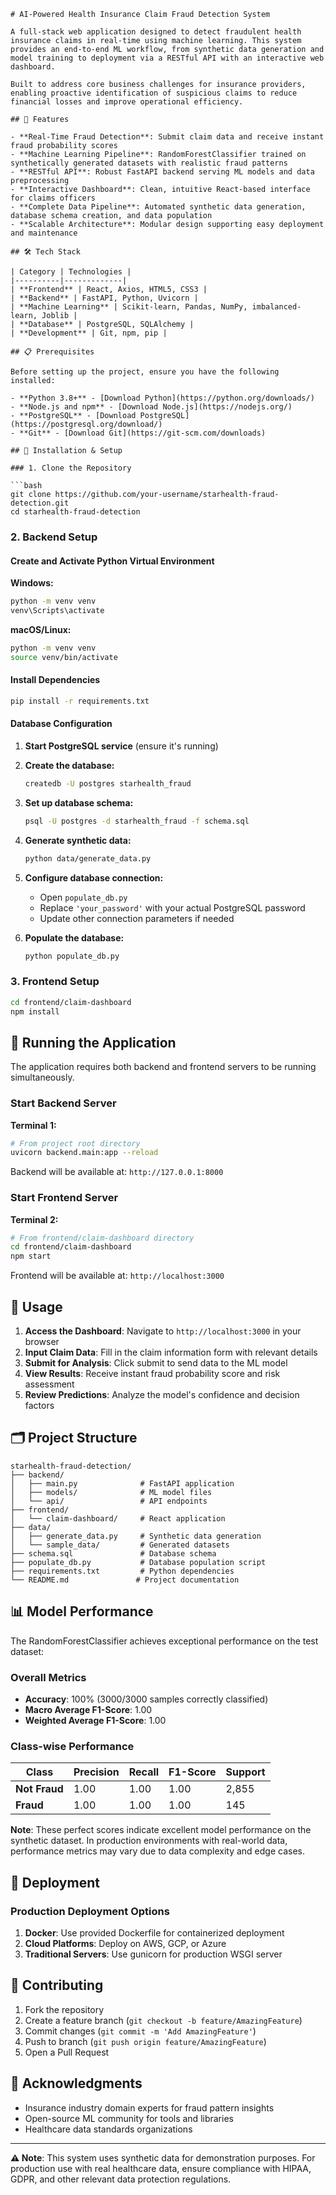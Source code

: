 ```
# AI-Powered Health Insurance Claim Fraud Detection System

A full-stack web application designed to detect fraudulent health insurance claims in real-time using machine learning. This system provides an end-to-end ML workflow, from synthetic data generation and model training to deployment via a RESTful API with an interactive web dashboard.

Built to address core business challenges for insurance providers, enabling proactive identification of suspicious claims to reduce financial losses and improve operational efficiency.

## 🚀 Features

- **Real-Time Fraud Detection**: Submit claim data and receive instant fraud probability scores
- **Machine Learning Pipeline**: RandomForestClassifier trained on synthetically generated datasets with realistic fraud patterns
- **RESTful API**: Robust FastAPI backend serving ML models and data preprocessing
- **Interactive Dashboard**: Clean, intuitive React-based interface for claims officers
- **Complete Data Pipeline**: Automated synthetic data generation, database schema creation, and data population
- **Scalable Architecture**: Modular design supporting easy deployment and maintenance

## 🛠 Tech Stack

| Category | Technologies |
|----------|-------------|
| **Frontend** | React, Axios, HTML5, CSS3 |
| **Backend** | FastAPI, Python, Uvicorn |
| **Machine Learning** | Scikit-learn, Pandas, NumPy, imbalanced-learn, Joblib |
| **Database** | PostgreSQL, SQLAlchemy |
| **Development** | Git, npm, pip |

## 📋 Prerequisites

Before setting up the project, ensure you have the following installed:

- **Python 3.8+** - [Download Python](https://python.org/downloads/)
- **Node.js and npm** - [Download Node.js](https://nodejs.org/)
- **PostgreSQL** - [Download PostgreSQL](https://postgresql.org/download/)
- **Git** - [Download Git](https://git-scm.com/downloads)

## 🔧 Installation & Setup

### 1. Clone the Repository

```bash
git clone https://github.com/your-username/starhealth-fraud-detection.git
cd starhealth-fraud-detection
```

### 2. Backend Setup

#### Create and Activate Python Virtual Environment

**Windows:**
```bash
python -m venv venv
venv\Scripts\activate
```

**macOS/Linux:**
```bash
python -m venv venv
source venv/bin/activate
```

#### Install Dependencies

```bash
pip install -r requirements.txt
```

#### Database Configuration

1. **Start PostgreSQL service** (ensure it's running)

2. **Create the database:**
   ```bash
   createdb -U postgres starhealth_fraud
   ```

3. **Set up database schema:**
   ```bash
   psql -U postgres -d starhealth_fraud -f schema.sql
   ```

4. **Generate synthetic data:**
   ```bash
   python data/generate_data.py
   ```

5. **Configure database connection:**
   - Open `populate_db.py`
   - Replace `'your_password'` with your actual PostgreSQL password
   - Update other connection parameters if needed

6. **Populate the database:**
   ```bash
   python populate_db.py
   ```

### 3. Frontend Setup

```bash
cd frontend/claim-dashboard
npm install
```

## 🚀 Running the Application

The application requires both backend and frontend servers to be running simultaneously.

### Start Backend Server

**Terminal 1:**
```bash
# From project root directory
uvicorn backend.main:app --reload
```
Backend will be available at: `http://127.0.0.1:8000`

### Start Frontend Server

**Terminal 2:**
```bash
# From frontend/claim-dashboard directory
cd frontend/claim-dashboard
npm start
```
Frontend will be available at: `http://localhost:3000`

## 📖 Usage

1. **Access the Dashboard**: Navigate to `http://localhost:3000` in your browser
2. **Input Claim Data**: Fill in the claim information form with relevant details
3. **Submit for Analysis**: Click submit to send data to the ML model
4. **View Results**: Receive instant fraud probability score and risk assessment
5. **Review Predictions**: Analyze the model's confidence and decision factors

## 🗂 Project Structure

```
starhealth-fraud-detection/
├── backend/
│   ├── main.py              # FastAPI application
│   ├── models/              # ML model files
│   └── api/                 # API endpoints
├── frontend/
│   └── claim-dashboard/     # React application
├── data/
│   ├── generate_data.py     # Synthetic data generation
│   └── sample_data/         # Generated datasets
├── schema.sql               # Database schema
├── populate_db.py           # Database population script
├── requirements.txt         # Python dependencies
└── README.md               # Project documentation
```


## 📊 Model Performance

The RandomForestClassifier achieves exceptional performance on the test dataset:

### Overall Metrics
- **Accuracy**: 100% (3000/3000 samples correctly classified)
- **Macro Average F1-Score**: 1.00
- **Weighted Average F1-Score**: 1.00

### Class-wise Performance

| Class | Precision | Recall | F1-Score | Support |
|-------|-----------|--------|----------|---------|
| **Not Fraud** | 1.00 | 1.00 | 1.00 | 2,855 |
| **Fraud** | 1.00 | 1.00 | 1.00 | 145 |

**Note**: These perfect scores indicate excellent model performance on the synthetic dataset. In production environments with real-world data, performance metrics may vary due to data complexity and edge cases.

## 🚀 Deployment

### Production Deployment Options

1. **Docker**: Use provided Dockerfile for containerized deployment
2. **Cloud Platforms**: Deploy on AWS, GCP, or Azure
3. **Traditional Servers**: Use gunicorn for production WSGI server


## 🤝 Contributing

1. Fork the repository
2. Create a feature branch (`git checkout -b feature/AmazingFeature`)
3. Commit changes (`git commit -m 'Add AmazingFeature'`)
4. Push to branch (`git push origin feature/AmazingFeature`)
5. Open a Pull Request

## 🙏 Acknowledgments

- Insurance industry domain experts for fraud pattern insights
- Open-source ML community for tools and libraries
- Healthcare data standards organizations

---

**⚠️ Note**: This system uses synthetic data for demonstration purposes. For production use with real healthcare data, ensure compliance with HIPAA, GDPR, and other relevant data protection regulations.
```